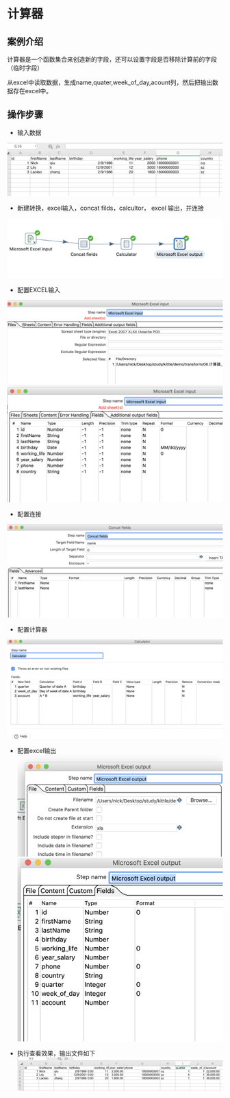 #  计算器

## 案例介绍

计算器是一个函数集合来创造新的字段，还可以设置字段是否移除计算前的字段（临时字段）

从excel中读取数据，生成name,quater,week_of_day,acount列，然后把输出数据存在excel中。


## 操作步骤 

* 输入数据  

![](./assets/2019-06-09-14-00-14.png)  

* 新建转换，excel输入，concat filds，calcultor， excel 输出，并连接   

![](./assets/2019-06-09-14-01-08.png)  

* 配置EXCEL输入   

![](./assets/2019-06-09-14-01-22.png)    
![](./assets/2019-06-09-14-01-48.png)


* 配置连接   

![](./assets/2019-06-09-14-02-07.png)  

*  配置计算器  

![](./assets/2019-06-09-14-02-24.png)  


* 配置excel输出  
![](./assets/2019-06-09-14-02-43.png)  
![](./assets/2019-06-09-14-02-51.png)  

* 执行查看效果，输出文件如下    
![](./assets/2019-06-09-14-03-11.png)

